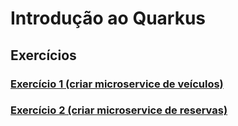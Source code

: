 # Introdução ao Quarkus

## Exercícios

### [Exercício 1 (criar microservice de veículos)](/EXERCISE1.md)

### [Exercício 2 (criar microservice de reservas)](/EXERCISE2.md)
